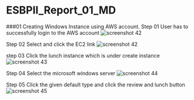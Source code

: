 # ESBPII_Report_01_MD
###01 Creating Windows Instance using AWS account.
Step 01
User has to successfully login to the AWS account
![screenshot 42](https://cloud.githubusercontent.com/assets/19299815/17270208/4506ff3c-567b-11e6-9fdd-5783bbd1d0b5.png)

Step 02
Select and click the EC2 link
![screenshot 42](https://cloud.githubusercontent.com/assets/19299815/17270208/4506ff3c-567b-11e6-9fdd-5783bbd1d0b5.png)

step 03
Click the lunch instance which is under create instance
![screenshot 43](https://cloud.githubusercontent.com/assets/19299815/17270216/70098358-567b-11e6-9737-bcfc1b61fa30.png)

Step 04 
Select the microsoft windows server
![screenshot 44](https://cloud.githubusercontent.com/assets/19299815/17270305/2708635c-567d-11e6-9334-a44e34db4812.png)

Step 05
Click the given default type and click the review and lunch button 
![screenshot 45](https://cloud.githubusercontent.com/assets/19299815/17270316/4ea63c22-567d-11e6-991b-07ff623de609.png)

